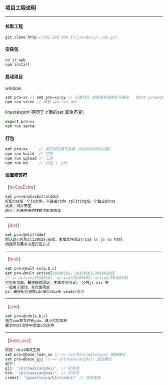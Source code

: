 ### 项目工程说明
****

#### 拉取工程
```js
git clone http://192.168.100.17/jiandan/jr_web.git
```

#### 安装包
```js
cd jr_web
npm install
```

#### 启动项目
window
```js
set pro=xx || set pro=xx/yy // 设置项目 如果是多层路径写路径   如set pro=web/credit 表示pages/web/credit 下的项目
npm run serve // 或者 npm run dev
```

linux(export 等同于上面的set 其余不变)
```js
export pro=xx
npm run serve
```

#### 打包
```js
set pro=xx     // 若已经设置可省略（如启动项目时设置）
npm run build  // 打包
npm run upload // 上传
npm run bd     // 打包 + 上传
```

#### 设置修饰符
<font color=#d43f33>【noCssExtra】</font>
```js
set pro=@noCssExtra[ddm]
打包css成一个js文件，不会被code spliting成一个独立的css
优点：减少带宽
缺点：对未使用的样式不能懒加载
```

****
<font color=#d43f33>【dist】</font>
```js
set pro=@dist[ddm]
默认运行打包cli3的运行形式，生成文件dist/css && js && html
根据项目需求决定打包方式
```

****
<font color=#d43f33>【mult】</font>
```js
set pro=@mult xx[a,b,c]
set pro=@mult-active[20180101, 20180102,20180103]
// => active/20180101, active/20180102, active/20180103
打包多页面，要求模式固定，生成对应html  公共js css 等
一般用于活动、多页面项目
ps：最好配合模式cdn减少chunk-vendor大小
```

****
<font color=#d43f33>【cdn】</font>
```js
set pro=@cdn[a,b,c]
独立vue等文件到cdn，减小打包体积
要求html文件中添加cdn文件
```

****
<font color=#d43f33>【base_xxx】</font>
```js
前提：dist模式生效
set pro=@base_loan_xx // => /xx/h5/simpleloan/ 模板模式
set pro=@base_gjj // => /pt/haoxiangdai/ 固定模式
如下：
gjj: '/pt/haoxiangdai/', // 好享贷
hxh: '/pt/haoxianghua/', // 好享花
credit: '/piaoliuxia/h5/credit/' // 信用查查
```

